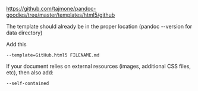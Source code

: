 https://github.com/tajmone/pandoc-goodies/tree/master/templates/html5/github

The template should already be in the proper location (pandoc --version for
data directory)

Add this 
```
--template=GitHub.html5 FILENAME.md
```

If your document relies on external resources (images, additional CSS files,
etc), then also add:

```
--self-contained
```
